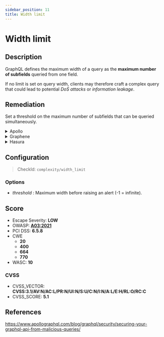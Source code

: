```yaml
---
sidebar_position: 11
title: Width limit
---
```


# Width limit

## Description

GraphQL defines the maximum width of a query as the **maximum number of subfields** queried from one field.

If no limit is set on query width, clients may therefore craft a complex query that could lead to potential *DoS attacks* or *information leakage*.

## Remediation

Set a threshold on the maximum number of subfields that can be queried simultaneously.


<details>
    <summary>Apollo</summary>

Add a module to compute query complexity and set a threshold on this complexity so that overly broad requests get canceled.

For a user-friendly module which requires no schema modification whatsoever, check out the [graphql-validation-complexity](https://github.com/4Catalyzer/graphql-validation-complexity) module.

```javascript
import { createComplexityLimitRule } from 'graphql-validation-complexity';

const ComplexityLimitRule = createComplexityLimitRule(1000);

const apolloServer = new ApolloServer({
    ...
    validationRules: [ComplexityLimitRule],
});
```

For a more customizable module that lets you manually configure the cost of each field/type of your schema, take a look at the [graphql-cost-analysis](https://github.com/pa-bru/graphql-cost-analysis) module.

This second option is best suited for a more realistic complexity estimator as all fields may not be equal in terms of complexity.

To learn more on complexity estimation, you can read: [Securing Your GraphQL API from Malicious Queries](https://www.apollographql.com/blog/graphql/security/securing-your-graphql-api-from-malicious-queries/).


</details>

<details>
    <summary>Graphene</summary>

With `graphene-django`, it is possible to implement a custom GraphQL backend to limit query complexity, such as this one:
[graphene-django query cost analysis / complexity limits](https://gist.github.com/thibaudlabat/7b86f1a4da34eccfbfa524ca7359e87c).


</details>

<details>
    <summary>Hasura</summary>

Hasura allows you to set a width (=node) limit.

 To do so:
 -Go to Project Console > Security Settings > API Limits.
 -Click on "Global".
 -Set a node limit (e.g., 15).


</details>

## Configuration

> CheckId: `complexity/width_limit`

### Options

- *threshold* : Maximum width before raising an alert (-1 = infinite).




## Score

- Escape Severity: **<span className="low-severity">LOW</span>**
- OWASP: **[A03:2021](https://owasp.org/Top10/A03_2021-Injection/)**
- PCI DSS: **6.5.8**
- CWE
  - **20**
  - **400**
  - **664**
  - **770**
- WASC: **10**



### CVSS

- CVSS_VECTOR: **CVSS:3.1/AV:N/AC:L/PR:N/UI:N/S:U/C:N/I:N/A:L/E:H/RL:O/RC:C**
- CVSS_SCORE: **5.1**

## References

https://www.apollographql.com/blog/graphql/security/securing-your-graphql-api-from-malicious-queries/
